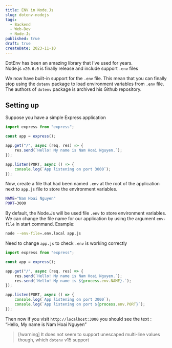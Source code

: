 ```yaml
---
title: ENV in Node.Js
slug: dotenv-nodejs
tags:
  - Backend
  - Web-Dev
  - Node-Js
published: true
draft: true
createDate: 2023-11-10
---
```

DotEnv has been an amazing library that I’ve used for years. Node.js `v20.6.0` is finally release and include support `.env` files

We now have built-in support for the `.env` file. This mean that you can finally stop using the `dotenv` package to load environment variables from `.env` file. The authors of `dotenv` package is archived his Github repository.
## Setting up
Suppose you have a simple Express application
```javascript title="app.js"
import express from "express"; 

const app = express(); 

app.get("/", async (req, res) => { 
	res.send(`Hello! My name is Nam Hoai Nguyen.`); 
}); 

app.listen(PORT, async () => { 
	console.log(`App listening on port 3000`); 
});
```
Now, create a file that had been named `.env` at the root of the application next to `app.js` file to store the environment variables.
```bash title=".env"
NAME="Nam Hoai Nguyen" 
PORT=3000
```
By default, the Node.Js will be used file `.env` to store environment variables. We can change the file name for our application by using the argument `env-file` in start command. 
Example:
```bash
node --env-file=.env.local app.js
```
Need to change `app.js` to check `.env` is working correctly
```js title="app.js" del={6,11} ins={7,12}
import express from "express"; 

const app = express(); 

app.get("/", async (req, res) => { 
	res.send(`Hello! My name is Nam Hoai Nguyen.`);
	res.send(`Hello! My name is ${process.env.NAME}.`);
}); 

app.listen(PORT, async () => { 
	console.log(`App listening on port 3000`);
	console.log(`App listening on port ${process.env.PORT}`); 
});
```
Then now if you visit `http://localhost:3000` you should see the text : “Hello, My name is Nam Hoai Nguyen”

> [!warning] It does not seem to support unescaped multi-line values though, which `dotenv` v15 support
